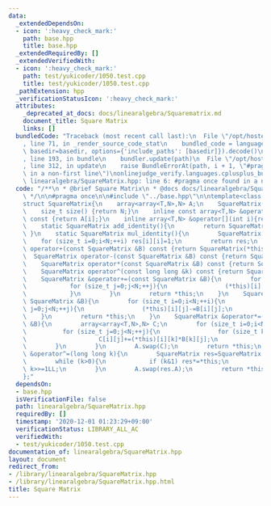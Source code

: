 ```yaml
---
data:
  _extendedDependsOn:
  - icon: ':heavy_check_mark:'
    path: base.hpp
    title: base.hpp
  _extendedRequiredBy: []
  _extendedVerifiedWith:
  - icon: ':heavy_check_mark:'
    path: test/yukicoder/1050.test.cpp
    title: test/yukicoder/1050.test.cpp
  _pathExtension: hpp
  _verificationStatusIcon: ':heavy_check_mark:'
  attributes:
    _deprecated_at_docs: docs/linearalgebra/Squarematrix.md
    document_title: Square Matrix
    links: []
  bundledCode: "Traceback (most recent call last):\n  File \"/opt/hostedtoolcache/Python/3.9.1/x64/lib/python3.9/site-packages/onlinejudge_verify/documentation/build.py\"\
    , line 71, in _render_source_code_stat\n    bundled_code = language.bundle(stat.path,\
    \ basedir=basedir, options={'include_paths': [basedir]}).decode()\n  File \"/opt/hostedtoolcache/Python/3.9.1/x64/lib/python3.9/site-packages/onlinejudge_verify/languages/cplusplus.py\"\
    , line 193, in bundle\n    bundler.update(path)\n  File \"/opt/hostedtoolcache/Python/3.9.1/x64/lib/python3.9/site-packages/onlinejudge_verify/languages/cplusplus_bundle.py\"\
    , line 312, in update\n    raise BundleErrorAt(path, i + 1, \"#pragma once found\
    \ in a non-first line\")\nonlinejudge_verify.languages.cplusplus_bundle.BundleErrorAt:\
    \ linearalgebra/SquareMatrix.hpp: line 6: #pragma once found in a non-first line\n"
  code: "/**\n * @brief Square Matrix\n * @docs docs/linearalgebra/Squarematrix.md\n\
    \ */\n\n#pragma once\n\n#include \"../base.hpp\"\n\ntemplate<class T,size_t N>\n\
    struct SquareMatrix{\n    array<array<T,N>,N> A;\n    SquareMatrix()=default;\n\
    \    size_t size() {return N;}\n    inline const array<T,N> &operator[](int i)\
    \ const {return A[i];}\n    inline array<T,N> &operator[](int i){return A[i];}\n\
    \    static SquareMatrix add_identity(){\n        return SquareMatrix();\n   \
    \ }\n    static SquareMatrix mul_identity(){\n        SquareMatrix res;\n    \
    \    for (size_t i=0;i<N;++i) res[i][i]=1;\n        return res;\n    }\n    SquareMatrix\
    \ operator+(const SquareMatrix &B) const {return SquareMatrix(*this)+=B;}\n  \
    \  SquareMatrix operator-(const SquareMatrix &B) const {return SquareMatrix(*this)-=B;}\n\
    \    SquareMatrix operator*(const SquareMatrix &B) const {return SquareMatrix(*this)*=B;}\n\
    \    SquareMatrix operator^(const long long &k) const {return SquareMatrix(*this)^=k;}\n\
    \    SquareMatrix &operator+=(const SquareMatrix &B){\n        for (size_t i=0;i<N;++i){\n\
    \            for (size_t j=0;j<N;++j){\n                (*this)[i][j]+=B[i][j];\n\
    \            }\n        }\n        return *this;\n    }\n    SquareMatrix &operator-=(const\
    \ SquareMatrix &B){\n        for (size_t i=0;i<N;++i){\n            for (size_t\
    \ j=0;j<N;++j){\n                (*this)[i][j]-=B[i][j];\n            }\n    \
    \    }\n        return *this;\n    }\n    SquareMatrix &operator*=(const SquareMatrix\
    \ &B){\n        array<array<T,N>,N> C;\n        for (size_t i=0;i<N;++i){\n  \
    \          for (size_t j=0;j<N;++j){\n                for (size_t k=0;k<N;++k){\n\
    \                    C[i][j]+=(*this)[i][k]*B[k][j];\n                }\n    \
    \        }\n        }\n        A.swap(C);\n        return *this;\n    }\n    SquareMatrix\
    \ &operator^=(long long k){\n        SquareMatrix res=SquareMatrix::mul_identity();\n\
    \        while (k>0){\n            if (k&1) res*=*this;\n            *this*=*this;\
    \ k>>=1LL;\n        }\n        A.swap(res.A);\n        return *this;\n    }\n\
    };"
  dependsOn:
  - base.hpp
  isVerificationFile: false
  path: linearalgebra/SquareMatrix.hpp
  requiredBy: []
  timestamp: '2020-12-01 01:23:29+09:00'
  verificationStatus: LIBRARY_ALL_AC
  verifiedWith:
  - test/yukicoder/1050.test.cpp
documentation_of: linearalgebra/SquareMatrix.hpp
layout: document
redirect_from:
- /library/linearalgebra/SquareMatrix.hpp
- /library/linearalgebra/SquareMatrix.hpp.html
title: Square Matrix
---
```


